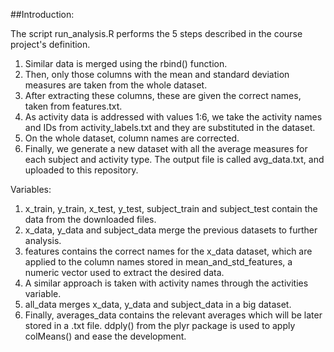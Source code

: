 ##Introduction:

The script run_analysis.R performs the 5 steps described in the course project's definition.

1. Similar data is merged using the rbind() function. 
2. Then, only those columns with the mean and standard deviation measures are taken from the whole dataset. 
3. After extracting these columns, these are given the correct names, taken from features.txt.
4. As activity data is addressed with values 1:6, we take the activity names and IDs from activity_labels.txt and they are substituted in the dataset.
5. On the whole dataset, column names are corrected.
6. Finally, we generate a new dataset with all the average measures for each subject and activity type. The output file is called avg_data.txt, and uploaded to this repository.

Variables:

1. x_train, y_train, x_test, y_test, subject_train and subject_test contain the data from the downloaded files.
2. x_data, y_data and subject_data merge the previous datasets to further analysis.
3. features contains the correct names for the x_data dataset, which are applied to the column names stored in mean_and_std_features, a numeric vector used to extract the desired data.
4. A similar approach is taken with activity names through the activities variable.
5. all_data merges x_data, y_data and subject_data in a big dataset.
6. Finally, averages_data contains the relevant averages which will be later stored in a .txt file. ddply() from the plyr package is used to apply colMeans() and ease the development.
